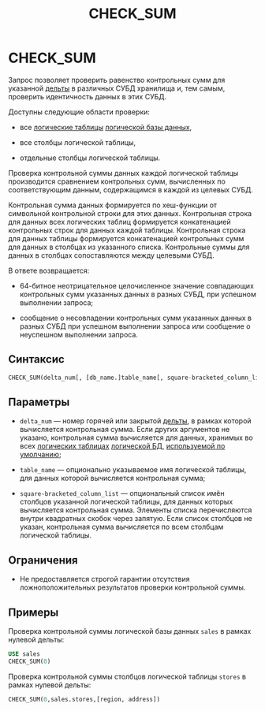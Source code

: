 ﻿---
layout: default
title: CHECK_SUM
nav_order: 5
parent: Запросы SQL+
grand_parent: Справочная информация
has_children: false
has_toc: false
---

# CHECK_SUM

Запрос позволяет проверить равенство контрольных сумм для указанной [дельты](../../../Обзор_понятий_компонентов_и_связей/Основные_понятия/Дельта/Дельта.md) 
в различных СУБД хранилища и, тем самым, проверить идентичность данных в этих СУБД.

Доступны следующие области проверки:

*   все [логические таблицы](../../../Обзор_понятий_компонентов_и_связей/Основные_понятия/Логическая_таблица/Логическая_таблица.md) 
    [логической базы данных](../../../Обзор_понятий_компонентов_и_связей/Основные_понятия/Логическая_база_данных/Логическая_база_данных.md),

*   все столбцы логической таблицы,

*   отдельные столбцы логической таблицы.

Проверка контрольной суммы данных каждой логической таблицы производится сравнением контрольных сумм, 
вычисленных по соответствующим данным, содержащимся в каждой из целевых СУБД.

Контрольная сумма данных формируется по хеш-функции от символьной контрольной строки для этих данных. 
Контрольная строка для данных всех логических таблиц формируется конкатенацией контрольных строк для 
данных каждой таблицы. Контрольная строка для данных таблицы формируется конкатенацией контрольных сумм
для данных в столбцах из указанного списка. Контрольные суммы для данных в столбцах сопоставляются между 
целевыми СУБД.

В ответе возвращается:

*   64-битное неотрицательное целочисленное значение совпадающих контрольных сумм указанных данных 
    в разных СУБД, при успешном выполнении запроса;

*   сообщение о несовпадении контрольных сумм указанных данных в разных СУБД при успешном выполнении 
    запроса или сообщение о неуспешном выполнении запроса.
    
## Синтаксис
```sql
CHECK_SUM(delta_num[, [db_name.]table_name[, square-bracketed_column_list]])
```
## Параметры

*   `delta_num` — номер горячей или закрытой [дельты](../../../Обзор_понятий_компонентов_и_связей/Основные_понятия/Дельта/Дельта.md), 
    в рамках которой вычисляется контрольная сумма. Если других аргументов не указано, контрольная сумма 
    вычисляется для данных, хранимых во всех [логических таблицах](../../../Обзор_понятий_компонентов_и_связей/Основные_понятия/Логическая_таблица/Логическая_таблица.md) 
    [логической БД](../../../Обзор_понятий_компонентов_и_связей/Основные_понятия/Логическая_база_данных/Логическая_база_данных.md), 
    [используемой по умолчанию](../../../Работа_с_системой/Другие_функции/Определение_логической_БД_по_умолчанию/Определение_логической_БД_по_умолчанию.md);

*   `table_name` — опционально указываемое имя логической таблицы, для данных которой вычисляется 
    контрольная сумма;

*   `square-bracketed_column_list` — опциональный список имён столбцов указанной логической таблицы, 
    для данных которых вычисляется контрольная сумма. Элементы списка перечисляются внутри квадратных 
    скобок через запятую. Если список столбцов не указан, контрольная сумма вычисляется по всем столбцам 
    логической таблицы.


## Ограничения

*   Не предоставляется строгой гарантии отсутствия ложноположительных результатов проверки контрольной 
    суммы.


## Примеры

Проверка контрольной суммы логической базы данных `sales` в рамках нулевой дельты:
```sql
USE sales
CHECK_SUM(0)
```
Проверка контрольной суммы столбцов логической таблицы `stores` в рамках нулевой дельты:
```sql
CHECK_SUM(0,sales.stores,[region, address])
```